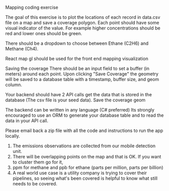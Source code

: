 Mapping coding exercise

The goal of this exercise is to plot the locations of each record in data.csv file on a map and save a coverage polygon.
Each point should have some visual indicator of the value. For example higher concentrations should be red and lower ones should be green.

There should be a dropdown to choose between Ethane (C2H6) and Methane (Ch4).

React map gl should be used for the front end mapping visualization

Saving the coverage
	There should be an input field to set a buffer (in meters) around each point.
	Upon clicking "Save Coverage" the geometry will be saved to a database table with a timestamp, buffer size, and geom column.

Your backend should have 2 API calls
	get the data that is stored in the database (The csv file is your seed data).
	Save the coverage geom

The backend can be written in any language (C# preferred)
Its strongly encouraged to use an ORM to generate your database table and to read the data in your API call.


Please email back a zip file with all the code and instructions to run the app locally.


1. The emissions observations are collected from our mobile detection unit.
2. There will be overlapping points on the map and that is OK. If you want to cluster them go for it,
3. ppm for methane and ppb for ethane (parts per million, parts per billion)
4. A real world use case is a utility company is trying to cover their pipelines, so seeing what's been covered is helpful to know what still needs to be covered.
